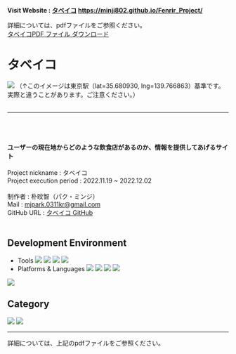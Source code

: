 <strong>Visit Website : [タベイコ](https://minji802.github.io/Fenrir_Project/) https://minji802.github.io/Fenrir_Project/</strong>

詳細については、pdfファイルをご参照ください。<br>
[タベイコPDF ファイル ダウンロード](https://github.com/Minji802/Fenrir_Project/files/10146855/_.pdf)<br>

# タベイコ
<img src="https://user-images.githubusercontent.com/107027223/205208075-20dd909f-5d19-4d51-8e1b-bc03e2361590.png">
（↑このイメージは東京駅（lat=35.680930, lng=139.766863）基準です。実際と違うことがあります。ご注意ください。）
<br><br>

***

<br><br>
#### ユーザーの現在地からどのような飲食店があるのか、情報を提供してあげるサイト<br>

Project nickname : タベイコ <br>
Project execution period : 2022.11.19 ~ 2022.12.02 <br><br>
制作者 : 朴旼智（パク・ミンジ）<br>
Mail : mjpark.0311kr@gmail.com <br>
GitHub URL : [タベイコ GitHub](https://github.com/Minji802/Fenrir_Project) <br><br>


## Development Environment
 - Tools <img src="https://img.shields.io/badge/Eclipse IDE-2C2255?style=flat-square&logo=Eclipse IDE&logoColor=white"/> <img src="https://img.shields.io/badge/Visual Studio Code-007ACC?style=flat-square&logo=Visual Studio Code&logoColor=white"/> <img src="https://img.shields.io/badge/GitHub-181717?style=flat-square&logo=GitHub&logoColor=white"/> <img src="https://img.shields.io/badge/Sourcetree-0052CC?style=flat-square&logo=Sourcetree&logoColor=white"/>
 - Platforms & Languages <img src="https://img.shields.io/badge/HTML5-E34F26?style=flat-square&logo=HTML5&logoColor=black"/> <img src="https://img.shields.io/badge/CSS3-F43059?style=flat-square&logo=CSS3&logoColor=black"/> <img src="https://img.shields.io/badge/JavaScript-F7DF1E?style=flat-square&logo=JavaScript&logoColor=black"/> <img src="https://img.shields.io/badge/jquery-%230769AD?style=flat-square&logo=jquery&logoColor=white"/> 
<img src="https://user-images.githubusercontent.com/107027223/205120144-aa4b678d-a712-4500-b1bb-fbf9a4634e59.png">

## Category
<img src="https://user-images.githubusercontent.com/107027223/205239534-91567982-eb70-4da1-8746-1e308f088205.png">
<img src="https://user-images.githubusercontent.com/107027223/205449501-10ee6859-cce9-4984-b685-7e105eb2996f.png">

***

詳細については、上記のpdfファイルをご参照ください。<br>
